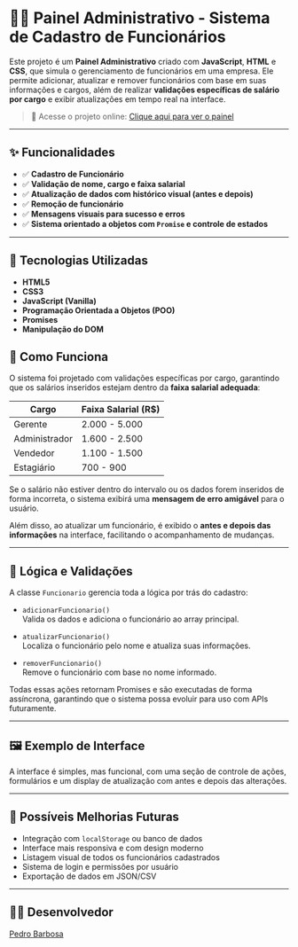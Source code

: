 # 🧑‍💼 Painel Administrativo - Sistema de Cadastro de Funcionários

Este projeto é um **Painel Administrativo** criado com **JavaScript**, **HTML** e **CSS**, que simula o gerenciamento de funcionários em uma empresa. Ele permite adicionar, atualizar e remover funcionários com base em suas informações e cargos, além de realizar **validações específicas de salário por cargo** e exibir atualizações em tempo real na interface.

> 🔗 Acesse o projeto online: [Clique aqui para ver o painel](https://eupedrobarbosa03.github.io/painel-admin/)

---

## ✨ Funcionalidades

- ✅ **Cadastro de Funcionário**  
- ✅ **Validação de nome, cargo e faixa salarial**  
- ✅ **Atualização de dados com histórico visual (antes e depois)**  
- ✅ **Remoção de funcionário**  
- ✅ **Mensagens visuais para sucesso e erros**  
- ✅ **Sistema orientado a objetos com `Promise` e controle de estados**

---

## 🧠 Tecnologias Utilizadas

- **HTML5**  
- **CSS3**  
- **JavaScript (Vanilla)**  
- **Programação Orientada a Objetos (POO)**  
- **Promises**  
- **Manipulação do DOM**

## 🧪 Como Funciona

O sistema foi projetado com validações específicas por cargo, garantindo que os salários inseridos estejam dentro da **faixa salarial adequada**:

| Cargo         | Faixa Salarial (R$) |
|---------------|---------------------|
| Gerente       | 2.000 - 5.000       |
| Administrador | 1.600 - 2.500       |
| Vendedor      | 1.100 - 1.500       |
| Estagiário    | 700 - 900           |

Se o salário não estiver dentro do intervalo ou os dados forem inseridos de forma incorreta, o sistema exibirá uma **mensagem de erro amigável** para o usuário.

Além disso, ao atualizar um funcionário, é exibido o **antes e depois das informações** na interface, facilitando o acompanhamento de mudanças.

---

## 🧠 Lógica e Validações

A classe `Funcionario` gerencia toda a lógica por trás do cadastro:

- `adicionarFuncionario()`  
  Valida os dados e adiciona o funcionário ao array principal.

- `atualizarFuncionario()`  
  Localiza o funcionário pelo nome e atualiza suas informações.

- `removerFuncionario()`  
  Remove o funcionário com base no nome informado.

Todas essas ações retornam Promises e são executadas de forma assíncrona, garantindo que o sistema possa evoluir para uso com APIs futuramente.

---

## 🖼️ Exemplo de Interface

A interface é simples, mas funcional, com uma seção de controle de ações, formulários e um display de atualização com antes e depois das alterações.

---

## 🚀 Possíveis Melhorias Futuras

- Integração com `localStorage` ou banco de dados  
- Interface mais responsiva e com design moderno  
- Listagem visual de todos os funcionários cadastrados  
- Sistema de login e permissões por usuário  
- Exportação de dados em JSON/CSV

---

## 👨‍💻 Desenvolvedor

[Pedro Barbosa](https://github.com/eupedrobarbosa03)
